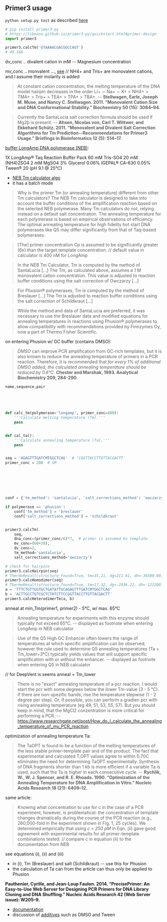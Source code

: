## Primer3 usage

`python setup.py test` as described [here](https://docs.pytest.org/en/latest/goodpractices.html)


```python
# pip install primer3-py
# https://libnano.github.io/primer3-py/quickstart.html#primer-design
import primer3

primer3.calcTm('GTAAAACGACGGCCAGT')
# 49.168
```


dv_conc .. divalent cation in mM -- Magnesium concentration

mv_conc .. monvalent ..., [see](https://www.quora.com/Why-are-monovalent-cation-used-in-PCR) // NH4+ and Tris+ are monovalent cations, and I assume their molarity is added

> At constant cation concentration, the melting temperature of the DNA model hairpin decreases in the order Li+ ∼ Na+ ∼ K+ > NH4+ > TMA+ > Tris+ > TEA+ > TPA+ > TBA+. -- __Stellwagen, Earle, Joseph M. Muse, and Nancy C. Stellwagen. 2011. “Monovalent Cation Size and DNA Conformational Stability.” Biochemistry 50 (15): 3084–94.__

> Currently the SantaLucia salt correction formula should be used if Mg2þ is present. -- __Ahsen, Nicolas von, Carl T. Wittwer, and Ekkehard Schütz. 2011. “Monovalent and Divalent Salt Correction Algorithms for Tm Prediction--Recommendations for Primer3 Usage.” Briefings in Bioinformatics 12 (5): 514–17.__

[buffer LongAmp DNA polymerase (NEB)](https://bit.ly/2GIJjXq):

1X LongAmp® Taq Reaction Buffer Pack 
60 mM Tris-SO4 
20 mM (NH4)2SO4 
2 mM MgSO4 
3% Glycerol 
0.06% IGEPAL® CA-630 
0.05% Tween® 20 
(pH 9.1 @ 25°C)

- [NEB Tm calculator algo](https://tmcalculator.neb.com/#!/help)
- it has a batch mode

> Why is the primer Tm (or annealing temperature) different from other Tm calculators? The NEB Tm calculator is designed to take into account the buffer conditions of the amplification reaction based on the selected NEB polymerase. Many Tm calculators do not, relying instead on a default salt concentration. The annealing temperature for each polymerase is based on empirical observations of efficiency. The optimal annealing temperature for high fidelity hot start DNA polymerases like Q5 may differ significantly from that of Taq-based polymerases.

> [The] primer concentration Cp is assumed to be significantly greater (6x) than the target template concentration. // default value in calculator is 400 nM for LongAmp

> In the NEB Tm Calculator, Tm is computed by the method of SantaLucia [...] The Tm, as calculated above, assumes a 1 M monovalent cation concentration. This value is adjusted to reaction buffer conditions using the salt correction of Owczarzy [...]

> For Phusion® polymerases, Tm is computed by the method of Breslauer [...] The Tm is adjusted to reaction buffer conditions using the salt correction of Schildkraut [...]

> While the method and data of SantaLucia are preferred, it was necessary to use the Breslauer data and modified equations for annealing temperatures in reactions using Phusion® polymerases to allow compatibility with recommendations provided by Finnzymes Oy, now a part of Thermo Fisher Scientific.

on entering Phusion w/ GC buffer (contains DMSO):

> _DMSO_ can improve PCR amplification from GC-rich templates, but it is also known to reduce the annealing temperature of primers in a PCR reaction. Therefore, it is recommended that _for every 1% of additional DMSO added, the calculated annealing temperature should be reduced by 0.6°C_. __Chester and Marshak, 1993. Analytical Biochemistry 209, 284-290__.



```csv
name,sequence,pair
```



```python




def calc_tm(polymerase='longamp', primer_conc=400):
    '''Calculate melting temperature (Tm).'''
    pass


def cal_ta():
    '''Calculate annealing temperature (Ta).'''
    pass


seq = 'AGAGTTTGATCMTGGCTCAG'  # 'CGGTTACCTTGTTACGACTT'
primer_conc = 200  # nM







conf = {'tm_method': 'santalucia', 'salt_corrections_method': 'owczarzy'}

if polymerase == 'phusion':
    conf['tm_method'] = 'breslauer'
    conf['salt_corrections_method'] = 'schildkraut'


primer3.calcTm(
    seq, 
    dna_conc=(primer_conc/6)*7,  # primer is assumed 6x template
    mv_conc=(60+20), 
    dv_conc=2, 
    tm_method='santalucia', 
    salt_corrections_method='owczarzy')

# check for hairpins
primer3.calcHairpin(seq)
# ThermoResult(structure_found=True, tm=35.21, dg=211.61, dh=-36500.00, ds=-118.37)
primer3.calcHomodimer(seq)
# ThermoResult(structure_found=True, tm=17.32, dg=-2936.22, dh=-122200.00, ds=-384.54)
a = 'TTTCTGTTGGTGCTGATATTGCAGAGTTTGATCMTGGCTCAG'
b = 'ACTTGCCTGTCGCTCTATCTTCCGGTTACCTTGTTACGACTT'
primer3.calcHeterodimerTm(a, b)
```


anneal at min_Tm(primer1, primer2) - 5°C, w/ max. 65°C

> Annealing temperature for experiments with this enzyme should typically not exceed 65°C. -- displayed as footnote when entering LongAmp in NEB calculator

> Use of the Q5 High GC Enhancer often lowers the range of temperatures at which specific amplification can be observed, however the rule used to determine Q5 annealing temperatures (Ta = Tm_lower+3°C) typically yields values that will support specific amplification with or without the enhancer. -- displayed as footnote when entering Q5 in NEB calculator

// for DeepVent is seems anneal = Tm_lower

> There is no "exact" annealing temperature of a pcr reaction. I would start the pcr with some degrees below the lower Tm-value (3 - 5 °C). If there are non-spezific bands, rise the temperature stepwise (1 - 2 degree per step). Or, if possible, you can perform a gradien pcr with rising annealing temperature (eg 49, 51, 53, 55, 57). But you should keep in mind, that the MgCl2 conzentration is more critical for performing a PCR. -- https://www.researchgate.net/post/How_do_I_calculate_the_annealing_temperature_of_my_PCR_reaction

optimization of annealing temperature Ta:

> The TaOPT is found to be a function of the melting temperatures of the less stable primer-template pair and of the product. The fact that experimental and calculated T,OPT values agree to within 0.70C eliminates the need for determining TaOPT experimentally. Synthesis of DNA fragments shorter than 1 kb is more efficient if a variable Ta is used, such that the Ta is higher in each consecutive cycle. -- __Rychlik, W., W. J. Spencer, and R. E. Rhoads. 1990. “Optimization of the Annealing Temperature for DNA Amplification in Vitro.” Nucleic Acids Research 18 (21): 6409–12.__

same article:

> Knowing what concentration to use for c in the case of a PCR experiment, however, is problematical: the concentration of template changes dramatically during the course of the PCR reaction (e.g., 260,000-fold in the experiment shown in Fig. 1, 25 cycles). We determined empirically that using _c = 250 pM_ in Eqn. (ii) gave good agreement with experimental results for all primer-template combinations tested. // compare c in equation (ii) to the documentation from NEB

see equations (i), (ii) and (iii)

- in (i), Tm (Breslauer) and salt (Schildkraut) -- use this for Phusion
- the calculation of Ta can from the article can thus only be applied to Phusion

__Pauthenier, Cyrille, and Jean-Loup Faulon. 2014. “PrecisePrimer: An Easy-to-Use Web Server for Designing PCR Primers for DNA Library Cloning and DNA Shuffling.” Nucleic Acids Research 42 (Web Server issue): W205–9.__

- [documentation](https://absynth.issb.genopole.fr/Bioinformatics/tools/PrecisePrimer/doc/DocWebServer-PrecisePrimer.pdf)
- discussion of [additives](https://bitesizebio.com/19420/just-what-do-all-these-additives-do/) such as DMSO and Tween


